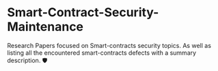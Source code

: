 # Smart-Contract-Security-Maintenance
Research Papers focused on Smart-contracts security topics. As well as listing all the encountered smart-contracts defects with a summary description. 🛡️
